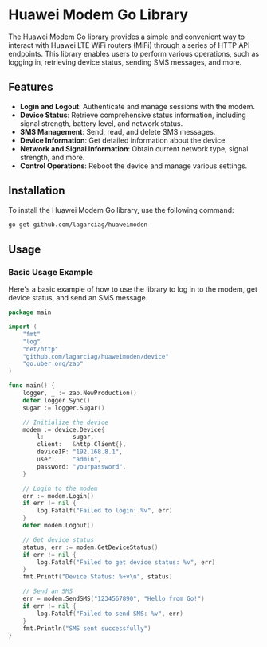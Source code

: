 # Huawei Modem Go Library

The Huawei Modem Go library provides a simple and convenient way to interact with Huawei LTE WiFi routers (MiFi) through a series of HTTP API endpoints. This library enables users to perform various operations, such as logging in, retrieving device status, sending SMS messages, and more.

## Features

- **Login and Logout**: Authenticate and manage sessions with the modem.
- **Device Status**: Retrieve comprehensive status information, including signal strength, battery level, and network status.
- **SMS Management**: Send, read, and delete SMS messages.
- **Device Information**: Get detailed information about the device.
- **Network and Signal Information**: Obtain current network type, signal strength, and more.
- **Control Operations**: Reboot the device and manage various settings.

## Installation

To install the Huawei Modem Go library, use the following command:

```sh
go get github.com/lagarciag/huaweimoden
```

## Usage
### Basic Usage Example
Here's a basic example of how to use the library to log in to the modem, get device status, and send an SMS message.

```go
package main

import (
	"fmt"
	"log"
	"net/http"
	"github.com/lagarciag/huaweimoden/device"
	"go.uber.org/zap"
)

func main() {
	logger, _ := zap.NewProduction()
	defer logger.Sync()
	sugar := logger.Sugar()

	// Initialize the device
	modem := device.Device{
		l:        sugar,
		client:   &http.Client{},
		deviceIP: "192.168.8.1",
		user:     "admin",
		password: "yourpassword",
	}

	// Login to the modem
	err := modem.Login()
	if err != nil {
		log.Fatalf("Failed to login: %v", err)
	}
	defer modem.Logout()

	// Get device status
	status, err := modem.GetDeviceStatus()
	if err != nil {
		log.Fatalf("Failed to get device status: %v", err)
	}
	fmt.Printf("Device Status: %+v\n", status)

	// Send an SMS
	err = modem.SendSMS("1234567890", "Hello from Go!")
	if err != nil {
		log.Fatalf("Failed to send SMS: %v", err)
	}
	fmt.Println("SMS sent successfully")
}
```


